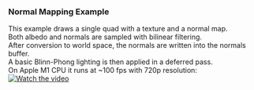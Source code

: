 ### Normal Mapping Example

This example draws a single quad with a texture and a normal map.  
Both albedo and normals are sampled with bilinear filtering.  
After conversion to world space, the normals are written into the normals buffer.  
A basic Blinn-Phong lighting is then applied in a deferred pass.  
On Apple M1 CPU it runs at ~100 fps with 720p resolution:  
[![Watch the video](https://img.youtube.com/vi/SQAomM3PrKE/hqdefault.jpg)](https://www.youtube.com/watch?v=SQAomM3PrKE)
